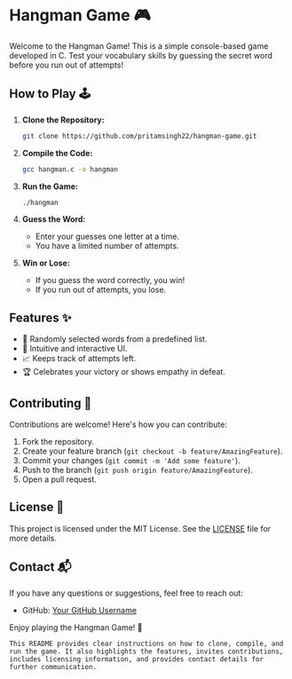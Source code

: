 # Hangman Game 🎮

Welcome to the Hangman Game! This is a simple console-based game developed in C. Test your vocabulary skills by guessing the secret word before you run out of attempts!

## How to Play 🕹️

1. **Clone the Repository:**
   ```bash
   git clone https://github.com/pritamsingh22/hangman-game.git
   ```

2. **Compile the Code:**
   ```bash
   gcc hangman.c -o hangman
   ```

3. **Run the Game:**
   ```bash
   ./hangman
   ```

4. **Guess the Word:**
   - Enter your guesses one letter at a time.
   - You have a limited number of attempts.

5. **Win or Lose:**
   - If you guess the word correctly, you win!
   - If you run out of attempts, you lose.

## Features ✨

- 🎲 Randomly selected words from a predefined list.
- 🤔 Intuitive and interactive UI.
- 📈 Keeps track of attempts left.
- 🏆 Celebrates your victory or shows empathy in defeat.

## Contributing 🤝

Contributions are welcome! Here's how you can contribute:

1. Fork the repository.
2. Create your feature branch (`git checkout -b feature/AmazingFeature`).
3. Commit your changes (`git commit -m 'Add some feature'`).
4. Push to the branch (`git push origin feature/AmazingFeature`).
5. Open a pull request.

## License 📄

This project is licensed under the MIT License. See the [LICENSE](LICENSE) file for more details.

## Contact 📬

If you have any questions or suggestions, feel free to reach out:

- GitHub: [Your GitHub Username](https://github.com/pritamsingh22)

Enjoy playing the Hangman Game! 🎉
```
This README provides clear instructions on how to clone, compile, and run the game. It also highlights the features, invites contributions, includes licensing information, and provides contact details for further communication.
